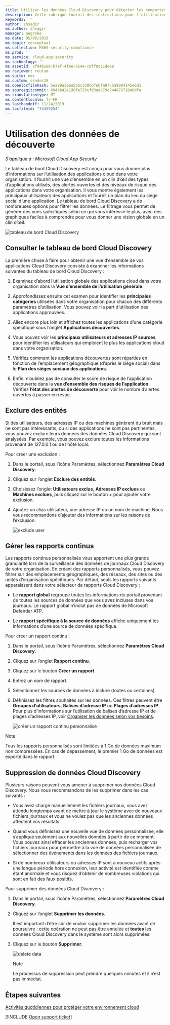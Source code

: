 ```yaml
---
title: Utiliser les données Cloud Discovery pour détecter les comportements à risques - Cloud App Security | Microsoft Docs
description: Cette rubrique fournit des instructions pour l’utilisation des données Cloud Discovery, notamment l’utilisation de l’indice de risque de l’application.
keywords: ''
author: shsagir
ms.author: shsagir
manager: angrobe
ms.date: 05/06/2019
ms.topic: conceptual
ms.collection: M365-security-compliance
ms.prod: ''
ms.service: cloud-app-security
ms.technology: ''
ms.assetid: cf94b290-b7ef-4fee-854e-c8ff8d11dea9
ms.reviewer: reutam
ms.suite: ems
ms.custom: seodec18
ms.openlocfilehash: 5e289a3eea5bbc3306bfe6fa07c5a9084145e6d1
ms.sourcegitcommit: 094bb42a198fe733cfd3aec79d74487672846dfa
ms.translationtype: MT
ms.contentlocale: fr-FR
ms.lasthandoff: 11/24/2019
ms.locfileid: "74459254"
---
```

# <a name="working-with-discovery-data"></a>Utilisation des données de découverte

*S’applique à : Microsoft Cloud App Security*

Le tableau de bord Cloud Discovery est conçu pour vous donner plus d’informations sur l’utilisation des applications cloud dans votre organisation. Il fournit une vue d’ensemble en un clin d’œil des types d’applications utilisés, des alertes ouvertes et des niveaux de risque des applications dans votre organisation. Il vous montre également les principaux utilisateurs des applications et fournit un plan du lieu du siège social d’une application. Le tableau de bord Cloud Discovery a de nombreuses options pour filtrer les données. Le filtrage vous permet de générer des vues spécifiques selon ce qui vous intéresse le plus, avec des graphiques faciles à comprendre pour vous donner une vision globale en un clin d’œil.

![tableau de bord Cloud Discovery](./media/cloud-discovery-dashboard.png)

## <a name="review-the-cloud-discovery-dashboard"></a>Consulter le tableau de bord Cloud Discovery

La première chose à faire pour obtenir une vue d’ensemble de vos applications Cloud Discovery consiste à examiner les informations suivantes du tableau de bord Cloud Discovery :
 
1. Examinez d’abord l’utilisation globale des applications cloud dans votre organisation dans la **Vue d’ensemble de l’utilisation générale**.

2. Approfondissez ensuite cet examen pour identifier les **principales catégories** utilisées dans votre organisation pour chacun des différents paramètres d’utilisation. Vous pouvez voir la part d’utilisation des applications approuvées.

3. Allez encore plus loin et affichez toutes les applications d’une catégorie spécifique sous l’onglet **Applications découvertes**.

4. Vous pouvez voir les **principaux utilisateurs et adresses IP sources** pour identifier les utilisateurs qui emploient le plus les applications cloud dans votre organisation.
5. Vérifiez comment les applications découvertes sont réparties en fonction de l’emplacement géographique (d’après le siège social) dans le **Plan des sièges sociaux des applications**.

6. Enfin, n’oubliez pas de consulter le score de risque de l’application découverte dans la **vue d’ensemble des risques de l’application**. Vérifiez **l’état des alertes de découverte** pour voir le nombre d’alertes ouvertes à passer en revue.

## <a name="exclude-entities"></a>Exclure des entités

Si des utilisateurs, des adresses IP ou des machines génèrent du bruit mais ne sont pas intéressants, ou si des applications ne sont pas pertinentes, vous pouvez exclure leurs données des données Cloud Discovery qui sont analysées. Par exemple, vous pouvez exclure toutes les informations provenant de 127.0.0.1 ou de l’hôte local.  
  
Pour créer une exclusion :  
  
1. Dans le portail, sous l’icône Paramètres, sélectionnez **Paramètres Cloud Discovery**.  
2. Cliquez sur l’onglet **Exclure des entités**.  
3. Choisissez l’onglet **Utilisateurs exclus**, **Adresses IP exclues** ou **Machines exclues**, puis cliquez sur le bouton + pour ajouter votre exclusion.
4. Ajoutez un alias utilisateur, une adresse IP ou un nom de machine. Nous vous recommandons d’ajouter des informations sur les raisons de l’exclusion.
  
     ![exclude user](./media/exclude-user.png "exclure l’utilisateur")  

## <a name="manage-continuous-reports"></a>Gérer les rapports continus

Les rapports continus personnalisés vous apportent une plus grande granularité lors de la surveillance des données de journaux Cloud Discovery de votre organisation. En créant des rapports personnalisés, vous pouvez filtrer sur des emplacements géographiques, des réseaux, des sites ou des unités d’organisation spécifiques. Par défaut, seuls les rapports suivants apparaissent dans votre sélecteur de rapports Cloud Discovery :  
  
- Le **rapport global** regroupe toutes les informations du portail provenant de toutes les sources de données que vous avez incluses dans vos journaux.  Le rapport global n’inclut pas de données de Microsoft Defender ATP.
  
- Le **rapport spécifique à la source de données** affiche uniquement les informations d’une source de données spécifique.  
  
Pour créer un rapport continu :  
  
1. Dans le portail, sous l’icône Paramètres, sélectionnez **Paramètres Cloud Discovery**.  
  
2. Cliquez sur l’onglet **Rapport continu**.  
  
3. Cliquez sur le bouton **Créer un rapport**.  
  
4. Entrez un nom de rapport.  
  
5. Sélectionnez les sources de données à inclure (toutes ou certaines).  
  
6. Définissez les filtres souhaités sur les données. Ces filtres peuvent être **Groupes d’utilisateurs**, **Balises d’adresse IP** ou **Plages d’adresses IP**. Pour plus d’informations sur l’utilisation de balises d’adresse IP et de plages d’adresses IP, voir [Organiser les données selon vos besoins](ip-tags.md).  
  
    ![créer un rapport continu personnalisé](./media/create-custom-continuous-report.png) 

> [!NOTE]
> Tous les rapports personnalisés sont limitées à 1 Go de données maximum non compressées. En cas de dépassement, le premier 1 Go de données est exporté dans le rapport.

## <a name="deleting-cloud-discovery-data"></a>Suppression de données Cloud Discovery

Plusieurs raisons peuvent vous amener à supprimer vos données Cloud Discovery. Nous vous recommandons de les supprimer dans les cas suivants :  
  
- Vous avez chargé manuellement les fichiers journaux, vous avez attendu longtemps avant de mettre à jour le système avec de nouveaux fichiers journaux et vous ne voulez pas que les anciennes données affectent vos résultats.  
  
- Quand vous définissez une nouvelle vue de données personnalisée, elle s’applique seulement aux nouvelles données à partir de ce moment. Vous pouvez ainsi effacer les anciennes données, puis recharger vos fichiers journaux pour permettre à la vue de données personnalisée de sélectionner des événements dans les données des fichiers journaux.  
  
- Si de nombreux utilisateurs ou adresses IP sont à nouveau actifs après une longue période hors connexion, leur activité est identifiée comme étant anormale et vous risquez d’obtenir de nombreuses violations qui sont en fait des faux positifs.  
  
Pour supprimer des données Cloud Discovery :  
  
1. Dans le portail, sous l’icône Paramètres, sélectionnez **Paramètres Cloud Discovery**.  
  
2. Cliquez sur l’onglet **Supprimer les données**.  
  
    Il est important d’être sûr de vouloir supprimer les données avant de poursuivre : cette opération ne peut pas être annulée et **toutes** les données Cloud Discovery dans le système sont alors supprimées.  
  
3. Cliquez sur le bouton **Supprimer**.  
  
    ![delete data](./media/delete-data.png "supprimer des données")  
  
   > [!NOTE]  
   >  Le processus de suppression peut prendre quelques minutes et il n’est pas immédiat.


 
## <a name="next-steps"></a>Étapes suivantes

[Activités quotidiennes pour protéger votre environnement cloud](daily-activities-to-protect-your-cloud-environment.md)   

[!INCLUDE [Open support ticket](includes/support.md)]  
  
  
